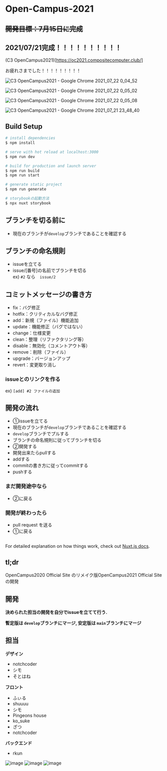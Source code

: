 # Open-Campus-2021

## ~~開発目標：7月15日に完成~~
## 2021/07/21完成！！！！！！！！！！

(C3 OpenCampus2021)[https://oc2021.compositecomputer.club/]

お疲れさまでした！！！！！！！！！

![C3 OpenCampus2021 - Google Chrome 2021_07_22 0_04_52](https://user-images.githubusercontent.com/65708479/126512645-1243b063-e73b-4600-b799-6ce57b483c35.png)

![C3 OpenCampus2021 - Google Chrome 2021_07_22 0_05_02](https://user-images.githubusercontent.com/65708479/126512664-167c5bc4-cf8e-4a26-bff1-cf90a6bc8923.png)

![C3 OpenCampus2021 - Google Chrome 2021_07_22 0_05_08](https://user-images.githubusercontent.com/65708479/126512678-b11d27c2-6409-48e6-863e-a88392103660.png)

![C3 OpenCampus2021 - Google Chrome 2021_07_21 23_48_40](https://user-images.githubusercontent.com/65708479/126512767-4ac6e9e2-c5cd-40e1-a0cb-de6d738a8a64.png)

## Build Setup

```bash
# install dependencies
$ npm install

# serve with hot reload at localhost:3000
$ npm run dev

# build for production and launch server
$ npm run build
$ npm run start

# generate static project
$ npm run generate

# storybookの起動方法
$ npx nuxt storybook
```
## ブランチを切る前に
- 現在のブランチが`develop`ブランチであることを確認する

## ブランチの命名規則
- issueを立てる
- issue/[番号]の名前でブランチを切る  
ex) `#2` なら　`issue/2`

## コミットメッセージの書き方
- fix：バグ修正
- hotfix：クリティカルなバグ修正
- add：新規（ファイル）機能追加
- update：機能修正（バグではない）
- change：仕様変更
- clean：整理（リファクタリング等）
- disable：無効化（コメントアウト等）
- remove：削除（ファイル）
- upgrade：バージョンアップ
- revert：変更取り消し

### issueとのリンクを作る

ex) `[add] #2 ファイルの追加`  

## 開発の流れ
- ①issueを立てる
- 現在のブランチが`develop`ブランチであることを確認する
- `develop`ブランチでプルする
- ブランチの命名規則に従ってブランチを切る
- ②開発する
- 開発出来たらpullする
- addする
- commitの書き方に従ってcommitする
- pushする

### まだ開発途中なら
- ②に戻る

### 開発が終わったら
- pull request を送る
- ①に戻る

## 
For detailed explanation on how things work, check out [Nuxt.js docs](https://nuxtjs.org).

## tl;dr
OpenCampus2020 Official Site のリメイク版OpenCampus2021 Official Site の開発

## 開発
**決められた担当の開発を自分でissueを立てて行う.**

**暫定版は ```develop```ブランチにマージ, 安定版は ```main```ブランチにマージ**

## 担当
**デザイン**
- notchcoder
- シモ
- そとはね

**フロント**
- ふぃる
- shuuuu
- シモ
- Pingeons house
- ko_suke
- ざつ
- notchcoder

**バックエンド**
- rkun

![image](https://simo-c3.github.io/image_url/remake-role1.JPG)
![image](https://simo-c3.github.io/image_url/remake-role2.JPG)
![image](https://simo-c3.github.io/image_url/remake-role3.JPG)
